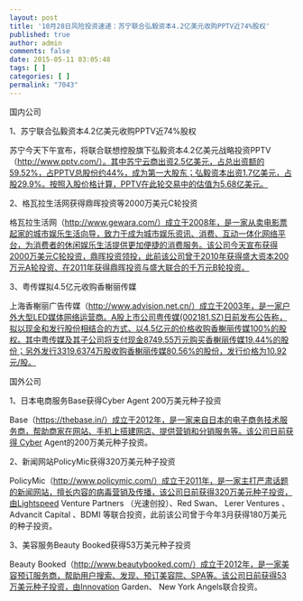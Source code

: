 ```yaml
---
layout: post
title: '10月28日风险投资速递：苏宁联合弘毅资本4.2亿美元收购PPTV近74%股权'
published: true
author: admin
comments: false
date: 2015-05-11 03:05:48
tags: [ ]
categories: [ ]
permalink: "7043"
---
```



国内公司

1、苏宁联合弘毅资本4.2亿美元收购PPTV近74%股权

苏宁今天下午宣布，将联合联想控股旗下弘毅资本4.2亿美元战略投资PPTV（http://www.pptv.com/）。其中苏宁云商出资2.5亿美元，占总出资额的59.52%，占PPTV总股份约44%，成为第一大股东；弘毅资本出资1.7亿美元，占股29.9%。按照入股价格计算，PPTV在此轮交易中的估值为5.68亿美元。

2、格瓦拉生活网获得鼎晖投资等2000万美元C轮投资

格瓦拉生活网（http://www.gewara.com/）成立于2008年，是一家从卖电影票起家的城市娱乐生活向导，致力于成为城市娱乐资讯、消费、互动一体化网络平台，为消费者的休闲娱乐生活提供更加便捷的消费服务。该公司今天宣布获得2000万美元C轮投资，鼎晖投资领投，此前该公司曾于2010年获得盛大资本200万元A轮投资、在2011年获得鼎晖投资与盛大联合的千万元B轮投资。

3、粤传媒拟4.5亿元收购香榭丽传媒

上海香榭丽广告传媒（http://www.advision.net.cn/）成立于2003年，是一家户外大型LED媒体网络运营商。A股上市公司粤传媒(002181.SZ)日前发布公告称，拟以现金和发行股份相结合的方式、以4.5亿元的价格收购香榭丽传媒100%的股权。其中粤传媒及其子公司将支付现金8749.55万元购买香榭丽传媒19.44%的股份；另外发行3319.6374万股收购香榭丽传媒80.56%的股份，发行价格为10.92元/股。

国外公司

1、日本电商服务Base获得Cyber Agent 200万美元种子投资

Base（https://thebase.in/）成立于2012年，是一家来自日本的电子商务技术服务商，帮助商家在网站、手机上搭建网店、提供营销和分销服务等。该公司日前获得 Cyber Agent的200万美元种子投资。

2、新闻网站PolicyMic获得320万美元种子投资

PolicyMic（http://www.policymic.com/）成立于2011年，是一家主打严肃话题的新闻网站，擅长内容的病毒营销及传播，该公司日前获得320万美元种子投资，由Lightspeed Venture Partners （光速创投）、Red Swan、 Lerer Ventures 、Advancit Capital 、BDMI 等联合投资，此前该公司曾于今年3月获得180万美元的种子投资。

3、美容服务Beauty Booked获得53万美元种子投资

Beauty Booked（http://www.beautybooked.com/）成立于2012年，是一家美容预订服务商，帮助用户搜索、发现、预订美容院、SPA等。该公司日前获得53万美元种子投资，由Innovation Garden、 New York Angels联合投资。